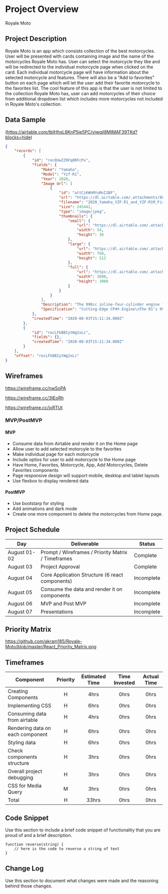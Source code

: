 # Project Overview

Royale Moto 

## Project Description

Royale Moto is an app which consists collection of the best motorcycles. User will be presented with cards containing image and the name of the motorcycles Royale Moto has. User can select the motorcycle they like and will be redirected to the individual motorcycle page when clicked on the card. Each individual motorcycle page will have information about the selected motorcycle and features. There will also be a "Add to favorites" button on each page which will let the user add their favorite motorcycle to the favorites list. The cool feature of this app is that the user is not limited to the collection Royale Moto has, user can add motorcycles of their choice from additional dropdown list which includes more motorcycles not included in Royale Moto's collection.

## Data Sample

(https://airtable.com/tblHhxL6KnP5ie5PC/viwqjI8MIMAF39TKd?blocks=hide)
```json
{
    "records": [
        {
            "id": "rec8UwZZ9Fq8RFcPu",
            "fields": {
                "Make": "Yamaha",
                "Model": "Yzf-R1",
                "Year": 2020,
                "Image Url": [
                    {
                        "id": "attCiKWhMYuMnI2BF",
                        "url": "https://dl.airtable.com/.attachments/88e2107f42a0ce24f98f6966adae8a24/847be064/2020_Yamaha_YZF-R1_and_YZF-R1M_First_Look_13_Fast_Facts",
                        "filename": "2020_Yamaha_YZF-R1_and_YZF-R1M_First_Look_(13_Fast_Facts)",
                        "size": 245442,
                        "type": "image/jpeg",
                        "thumbnails": {
                            "small": {
                                "url": "https://dl.airtable.com/.attachmentThumbnails/a60a133db180f5335418fc239b70c012/85b3cfd8",
                                "width": 54,
                                "height": 36
                            },
                            "large": {
                                "url": "https://dl.airtable.com/.attachmentThumbnails/02e0fab4d495ae3105679ee8a52d83ad/34dff41b",
                                "width": 768,
                                "height": 512
                            },
                            "full": {
                                "url": "https://dl.airtable.com/.attachmentThumbnails/ccd93543ba53aad7d4aff783b2dd11eb/ff76732c",
                                "width": 3000,
                                "height": 3000
                            }
                        }
                    }
                ],
                "Description": "The 998cc inline-four-cylinder engine features Yamaha’s exclusive crossplane crankshaft technology derived from the YZR-M1 MotoGP® machine. Every aspe...",
                "Specification": "Cutting-Edge CP4® Engine\nThe R1’s 998cc inline-four-cylinder engine features Yamaha’s exclusive crossplane crankshaft technology derived from the YZR-..."
            },
            "createdTime": "2020-08-03T15:11:34.000Z"
        },
        {
            "id": "recLFkBBIytWg2xLc",
            "fields": {},
            "createdTime": "2020-08-03T15:11:34.000Z"
        }
    ],
    "offset": "recLFkBBIytWg2xLc"
}
```


## Wireframes

https://wireframe.cc/nwSoPA

https://wireframe.cc/3tEoRh

https://wireframe.cc/jxRTUt

### MVP/PostMVP

#### MVP 

- Consume data from Airtable and render it on the Home page
- Allow user to add selected motorcyle to the favorites
- Make individual page for each motorcycle
- Include optios for user to add motorcycle to the Home page
- Have Home, Favorites, Motorcycle, App, Add Motorcycles, Delete Favorites components
- Page responsive design will support mobile, desktop and tablet layouts
- Use flexbox to display rendered data

#### PostMVP  

- Use bootstarp for styling
- Add animations and dark mode
- Create one more component to delete the motorcycles from Home page.

## Project Schedule

|  Day | Deliverable | Status
|---|---| ---|
|August 01-02| Prompt / Wireframes / Priority Matrix / Timeframes | Complete
|August 03| Project Approval | Complete
|August 04| Core Application Structure (6 react components) | Incomplete
|August 05| Consume the data and render it on components| Incomplete
|August 06| MVP and Post MVP  | Incomplete
|August 07| Presentations | Incomplete

## Priority Matrix

https://github.com/akram185/Royale-Moto/blob/master/React_Priority_Matrix.png

## Timeframes

| Component | Priority | Estimated Time | Time Invested | Actual Time |
| --- | :---: |  :---: | :---: | :---: |
| Creating Components  | H | 4hrs| 0hrs | 0hrs |
| Implementing CSS | H | 6hrs| 0hrs | 0hrs |
|Consuming data from airtable | H | 4hrs| 0hrs | 0hrs |
| Rendering data on each component | H | 6hrs| 0hrs | 0hrs |
| Styling data| H | 6hrs| 0hrs | 0hrs |
| Check components structure  | H | 3hrs| 0hrs | 0hrs |
| Overall project debugging  | H | 3hrs| 0hrs | 0hrs |
| CSS for Media Query  | M | 3hrs| 0hrs | 0hrs |
| Total | H | 33hrs| 0hrs | 0hrs |


## Code Snippet

Use this section to include a brief code snippet of functionality that you are proud of and a brief description.  

```
function reverse(string) {
	// here is the code to reverse a string of text
}
```

## Change Log
 Use this section to document what changes were made and the reasoning behind those changes.  
